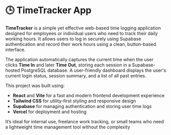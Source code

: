 # 🕒 TimeTracker App

**TimeTracker** is a simple yet effective web-based time logging application designed for employees or individual users who need to track their daily working hours. It allows users to log in securely using Supabase authentication and record their work hours using a clean, button-based interface.

The application automatically captures the current time when the user clicks **Time In** and later **Time Out**, storing each session in a Supabase-hosted PostgreSQL database. A user-friendly dashboard displays the user's current login status, session summary, and a list of all past entries.

This project was built using:
- **React** and **Vite** for a fast and modern frontend development experience
- **Tailwind CSS** for utility-first styling and responsive design
- **Supabase** for managing authentication and storing user time logs
- **Vercel** for deployment and hosting

It’s ideal for internal use, freelance work tracking, or small teams who need a lightweight time management tool without the complexity
